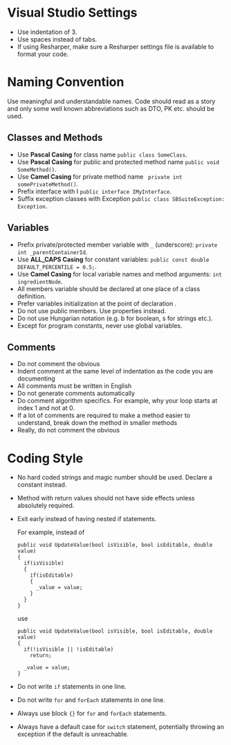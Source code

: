 # Visual Studio Settings

* Use indentation of 3.
* Use spaces instead of tabs.
* If using Resharper, make sure a Resharper settings file is available to format your code.

# Naming Convention

Use meaningful and understandable names. Code should read as a story and only some well known abbreviations such as DTO, PK etc. should be used.

## Classes and Methods

* Use **Pascal Casing** for class name  `public class SomeClass`.
* Use **Pascal Casing** for public and protected method name  `public void SomeMethod()`.
* Use **Camel Casing** for private method name  ` private int somePrivateMethod()`.
* Prefix interface with I  `public interface IMyInterface`.
* Suffix exception classes with Exception `public class SBSuiteException: Exception`.

## Variables

* Prefix private/protected member variable with `_` (underscore): `private int _parentContainerId`.
* Use **ALL_CAPS Casing** for constant variables: `public const double DEFAULT_PERCENTILE = 0.5;`.
* Use **Camel Casing** for local variable names and method arguments: `int ingredientNode`.
* All members variable should be declared at one place of a class definition.
* Prefer variables initialization at the point of declaration .
* Do not use public members. Use properties instead.
* Do not use Hungarian notation (e.g. b for boolean, s for strings etc.).
* Except for program constants, never use global variables.

## Comments

* Do not comment the obvious
* Indent comment at the same level of indentation as the code you are documenting
* All comments must be written in English
* Do not generate comments automatically
* Do comment algorithm specifics. For example, why your loop starts at index 1 and not at 0.
* If a lot of comments are required to make a method easier to understand, break down the method in smaller methods
* Really, do not comment the obvious

# Coding Style

* No hard coded strings and magic number should be used. Declare a constant instead.
* Method with return values should not have side effects unless absolutely required.
* Exit early instead of having nested if statements.

  For example, instead of
  
  ```
  public void UpdateValue(bool isVisible, bool isEditable, double value)
  {
    if(isVisible)
    {
      if(isEditable)
      {
        _value = value;
      }
    }
  }
  ```  
  use
  
  ```
  public void UpdateValue(bool isVisible, bool isEditable, double value)
  {
    if(!isVisible || !isEditable)
      return;

    _value = value;
  }
  ```
* Do not write `if` statements in one line.
* Do not write `for` and `forEach` statements in one line.
* Always use block `{}` for `for` and `forEach` statements.
* Always have a default case for `switch` statement, potentially throwing an exception if the default is unreachable.

